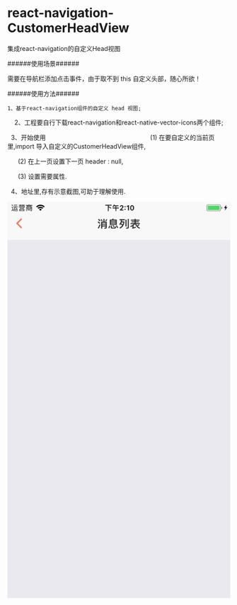 # react-navigation-CustomerHeadView

集成react-navigation的自定义Head视图

######使用场景######

需要在导航栏添加点击事件，由于取不到 this 自定义头部，随心所欲！


######使用方法######


    1、基于react-navigation组件的自定义 head 视图; 
  
    2、工程要自行下载react-navigation和react-native-vector-icons两个组件;

    3、开始使用
                                                    
        (1) 在要自定义的当前页里,import 导入自定义的CustomerHeadView组件,

        (2) 在上一页设置下一页 header : null,

        (3) 设置需要属性.

    4、地址里,存有示意截图,可助于理解使用.



![Image text](https://github.com/183959633/react-navigation-CustomerHeadView/raw/master/下一页.png)
